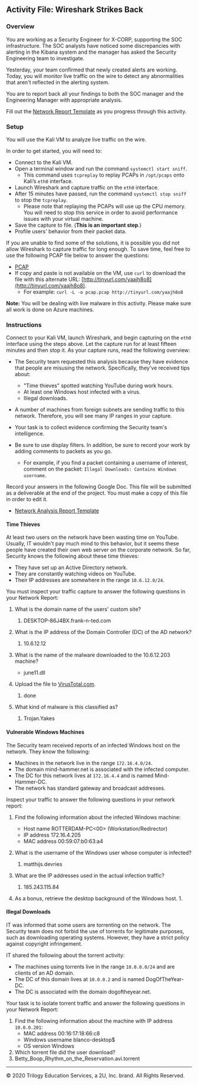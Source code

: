 ## Activity File: Wireshark Strikes Back

### Overview

You are working as a Security Engineer for X-CORP, supporting the SOC infrastructure. The SOC analysts have noticed some discrepancies with alerting in the Kibana system and the manager has asked the Security Engineering team to investigate. 

Yesterday, your team confirmed that newly created alerts are working. Today, you will monitor live traffic on the wire to detect any abnormalities that aren't reflected in the alerting system. 

You are to report back all your findings to both the SOC manager and the Engineering Manager with appropriate analysis.

Fill out the [Network Report Template](https://docs.google.com/document/d/109JqFQrFcftu1AdSqoecA7CU45q4aKsEQb1FN7AbfS0/edit#heading=h.459xhyj81x3u) as you progress through this activity.

### Setup

You will use the Kali VM to analyze live traffic on the wire.

In order to get started, you will need to:
- Connect to the Kali VM.
- Open a terminal window and run the command `systemctl start sniff`. 
    - This command uses `tcpreplay` to replay PCAPs in `/opt/pcaps` onto Kali’s `eth0` interface. 
- Launch Wireshark and capture traffic on the `eth0` interface.
- After 15 minutes have passed, run the command `systemctl stop sniff` to stop the `tcpreplay`. 
  - Please note that replaying the PCAPs will use up the CPU memory. You will need to stop this service in order to avoid performance issues with your virtual machine. 
- Save the capture to file. (**This is an important step**.)
- Profile users' behavior from their packet data.

If you are unable to find some of the solutions, it is possible you did not allow Wireshark to capture traffic for long enough. To save time, feel free to use the following PCAP file below to answer the questions:

  - [PCAP](https://drive.google.com/file/d/1ggMVl1t_DZfw1WB93FO6hMLe5Ffqz40F/view?usp=sharing) 
  - If copy and paste is not available on the VM, use `curl` to download the file with this alternate URL: [http://tinyurl.com/yaajh8o8](http://tinyurl.com/yaajh8o8).
    - For example: `curl -L -o pcap.pcap http://tinyurl.com/yaajh8o8`

**Note:** You will be dealing with live malware in this activity. Please make sure all work is done on Azure machines. 

### Instructions

Connect to your Kali VM, launch Wireshark, and begin capturing on the `eth0` interface using the steps above. Let the capture run for at least fifteen minutes and then stop it. As your capture runs, read the following overview: 

- The Security team requested this analysis because they have evidence that people are misusing the network. Specifically, they've received tips about:
    - "Time thieves" spotted watching YouTube during work hours.
    - At least one Windows host infected with a virus.
    - Illegal downloads.

- A number of machines from foreign subnets are sending traffic to this network. Therefore, you will see many IP ranges in your capture. 

- Your task is to collect evidence confirming the Security team's intelligence. 

- Be sure to use display filters. In addition, be sure to record your work by adding comments to packets as you go. 

  - For example, if you find a packet containing a username of interest, comment on the packet: `Illegal Downloads: Contains Windows username`.

Record your answers in the following Google Doc. This file will be submitted as a deliverable at the end of the project. You must make a copy of this file in order to edit it.

- [Network Analysis Report Template](https://docs.google.com/document/d/109JqFQrFcftu1AdSqoecA7CU45q4aKsEQb1FN7AbfS0/edit#heading=h.459xhyj81x3u)

#### Time Thieves

At least two users on the network have been wasting time on YouTube. Usually, IT wouldn't pay much mind to this behavior, but it seems these people have created their own web server on the corporate network. So far, Security knows the following about these time thieves:

- They have set up an Active Directory network.
- They are constantly watching videos on YouTube.
- Their IP addresses are somewhere in the range `10.6.12.0/24`.

You must inspect your traffic capture to answer the following questions in your Network Report:
1. What is the domain name of the users' custom site?
   1. DESKTOP-86J4BX.frank-n-ted.com

2. What is the IP address of the Domain Controller (DC) of the AD network?
   1. 10.6.12.12

3. What is the name of the malware downloaded to the 10.6.12.203 machine?
   - june11.dll
4. Upload the file to [VirusTotal.com](https://www.virustotal.com/gui/). 
   1. done

5. What kind of malware is this classified as?
   1. Trojan.Yakes


#### Vulnerable Windows Machines

The Security team received reports of an infected Windows host on the network. They know the following:
- Machines in the network live in the range `172.16.4.0/24`.
- The domain mind-hammer.net is associated with the infected computer.
- The DC for this network lives at `172.16.4.4` and is named Mind-Hammer-DC.
- The network has standard gateway and broadcast addresses.

Inspect your traffic to answer the following questions in your network report:

1. Find the following information about the infected Windows machine:
    - Host name ROTTERDAM-PC<00> (Workstation/Redirector)
    - IP address   172.16.4.205
    - MAC address   00:59:07:b0:63:a4
2. What is the username of the Windows user whose computer is infected?
    1. matthijs.devries

3. What are the IP addresses used in the actual infection traffic?
    1. 185.243.115.84

4. As a bonus, retrieve the desktop background of the Windows host.
    1. 



#### Illegal Downloads

IT was informed that some users are torrenting on the network. The Security team does not forbid the use of torrents for legitimate purposes, such as downloading operating systems. However, they have a strict policy against copyright infringement.

IT shared the following about the torrent activity:

- The machines using torrents live in the range `10.0.0.0/24` and are clients of an AD domain.
- The DC of this domain lives at `10.0.0.2` and is named DogOfTheYear-DC.
- The DC is associated with the domain dogoftheyear.net.

Your task is to isolate torrent traffic and answer the following questions in your Network Report:

1. Find the following information about the machine with IP address `10.0.0.201`:
    - MAC address   00:16:17:18:66:c8
    - Windows username  blanco-desktop$
    - OS version    Windows
2. Which torrent file did the user download?
2. Betty_Boop_Rhythm_on_the_Reservation.avi.torrent


---
© 2020 Trilogy Education Services, a 2U, Inc. brand. All Rights Reserved.  
